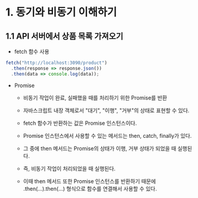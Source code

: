 # 1. 동기와 비동기 이해하기

## 1.1 API 서버에서 상품 목록 가져오기

- fetch 함수 사용

```js
fetch("http://localhost:3090/product")
  .then(response => response.json())
  .then(data => console.log(data));
```

- Promise

  - 비동기 작업이 완료, 실패했을 때를 처리하기 위한 Promise를 반환
  - 자바스크립트 내장 객체로서 "대기", "이행", "거부"의 상태로 표현할 수 있다.

  - fetch 함수가 반환하는 값은 Promise 인스턴스이다.
  - Promise 인스턴스에서 사용할 수 있는 메서드는 then, catch, finally가 있다.
  - 그 중에 then 메서드는 Promise의 상태가 이행, 거부 상태가 되었을 때 실행된다.
  - 즉, 비동기 작업이 처리되었을 때 실행된다.
  - 이때 then 메서드 또한 Promise 인스턴스를 반환하기 때문에 .then(...).then(...) 형식으로 함수를 연결해서 사용할 수 있다.
